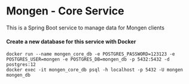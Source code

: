 # Mongen - Core Service

This is a Spring Boot service to manage data for Mongen clients

#### Create a new database for this service with Docker

```
docker run --name mongen_core_db -e POSTGRES_PASSWORD=123123 -e POSTGRES_USER=mongen -e POSTGRES_DB=mongen_db -p 5432:5432 -d postgres:12
docker exec -it mongen_core_db psql -h localhost -p 5432 -U mongen mongen_db
```
